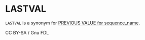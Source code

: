 
# LASTVAL

`LASTVAL` is a synonym for [PREVIOUS VALUE for sequence_name](previous-value-for-sequence_name.md).


CC BY-SA / Gnu FDL

